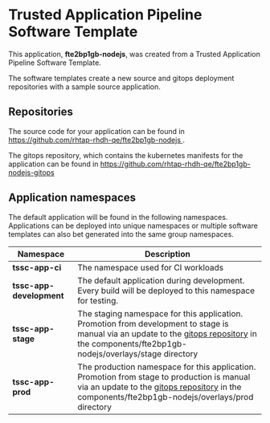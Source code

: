 # Trusted Application Pipeline Software Template

This application, **fte2bp1gb-nodejs**, was created from a Trusted Application Pipeline Software Template.

The software templates create a new source and gitops deployment repositories with a sample source application. 

## Repositories

The source code for your application can be found in [https://github.com/rhtap-rhdh-qe/fte2bp1gb-nodejs ](https://github.com/rhtap-rhdh-qe/fte2bp1gb-nodejs ).
 
The gitops repository, which contains the kubernetes manifests for the application can be found in 
[https://github.com/rhtap-rhdh-qe/fte2bp1gb-nodejs-gitops ](https://github.com/rhtap-rhdh-qe/fte2bp1gb-nodejs-gitops ) 

## Application namespaces 

The default application will be found in the following namespaces. Applications can be deployed into unique namespaces or multiple software templates can also bet generated into the same group namespaces.  

|  Namespace   |  Description   |  
| -------- | -------- |
| **tssc-app-ci** | The namespace used for CI workloads |
| **tssc-app-development** | The default application during development. Every build will be deployed to this namespace for testing. |
| **tssc-app-stage** | The staging namespace for this application. Promotion from development to stage is manual via an update to the [gitops repository](https://github.com/rhtap-rhdh-qe/fte2bp1gb-nodejs-gitops ) in the components/fte2bp1gb-nodejs/overlays/stage directory |
| **tssc-app-prod** | The production namespace for this application. Promotion from stage to production is manual via an update to the [gitops repository](https://github.com/rhtap-rhdh-qe/fte2bp1gb-nodejs-gitops ) in the components/fte2bp1gb-nodejs/overlays/prod directory |